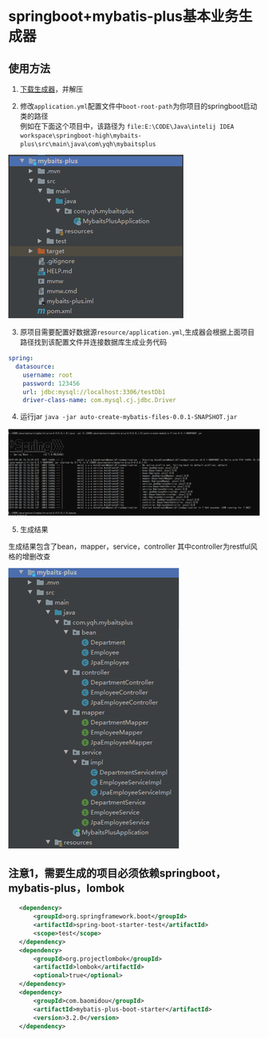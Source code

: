 # springboot+mybatis-plus基本业务生成器

## 使用方法
 
 1. [下载生成器](https://github.com/oleolema/springboot.myabtis-plus.crud/releases)，并解压
 
 2. 修改`application.yml`配置文件中`boot-root-path`为你项目的springboot启动类的路径  
 例如在下面这个项目中，该路径为 `file:E:\CODE\Java\intelij IDEA workspace\springboot-high\mybaits-plus\src\main\java\com\yqh\mybaitsplus`  
 
 ![](https://raw.githubusercontent.com/oleolema/mybatis-plus-generator/img/QQ截图20190928160025.png)
 
 3. 原项目需要配置好数据源`resource/application.yml`,生成器会根据上面项目路径找到该配置文件并连接数据库生成业务代码
 
```yaml
spring:
  datasource:
    username: root
    password: 123456
    url: jdbc:mysql://localhost:3306/testDb1
    driver-class-name: com.mysql.cj.jdbc.Driver
```
 4. 运行jar `java -jar auto-create-mybatis-files-0.0.1-SNAPSHOT.jar`  
 
 ![](https://raw.githubusercontent.com/oleolema/mybatis-plus-generator/img/20190928155507.png)
 
 5. 生成结果  
 
   生成结果包含了bean，mapper，service，controller  其中controller为restful风格的增删改查
 
 ![](https://raw.githubusercontent.com/oleolema/mybatis-plus-generator/img/QQ截图20190928161941.png)
 
 ## 注意1，需要生成的项目必须依赖springboot，mybatis-plus，lombok
 
 ```xml
    <dependency>
        <groupId>org.springframework.boot</groupId>
        <artifactId>spring-boot-starter-test</artifactId>
        <scope>test</scope>
    </dependency>
    <dependency>
        <groupId>org.projectlombok</groupId>
        <artifactId>lombok</artifactId>
        <optional>true</optional>
    </dependency>
    <dependency>
        <groupId>com.baomidou</groupId>
        <artifactId>mybatis-plus-boot-starter</artifactId>
        <version>3.2.0</version>
    </dependency>
```

